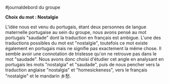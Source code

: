 #journaldebord du groupe 

**Choix du mot : Nostalgie**

L'idée nous est venu du portugais, étant deux personnes de langue maternelle portugaise au sein du groupe, nous avons pensé au mot portugais "saudade" dont la traduction en français est ambigue. 
L'une des traductions possibles du mot est "nostalgie", toutefois ce mot existe également en portugais mais ne signifie pas exactement la même chose. Il semble avoir une connotation de tristesse qu'on ne retrouve pas dans le mot "saudade". 
Nous avons donc choisi d'étudier cet angle en analysant en portugais les mots "nostalgia" et "saudade", puis de nous pencher vers la traduction anglaise "nostalgia" et "homesickeness", vers le français "nostalgie" et le mandarin 乡愁. 
